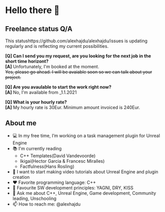 # Hello there 🖖

## Freelance status Q/A

This statushttps://github.com/alexhajdu/alexhajdu/issues is updating regularly and is reflecting my current possibilities.

__[Q] Can I send you my request, are you looking for the next job in the short time horizont?__<br>
__[A]__ Unfortunately, I'm booked at the moment.<br/>~~Yes, please go ahead. I will be avaiable soon so we can talk about your project.~~

__[Q] Are you avaulable to start the work right now?__<br>
__[A]__ No, I'm available from _1.1.2021

__[Q] What is your hourly rate?__<br>
__[A]__ My hourly rate is 30Eur. Minimum amount invoiced is 240Eur.


## About me

- 💻 In my free time, I’m working on a task management plugin for Unreal Engine
- 📚 I'm currently reading 
  - C++ Templates(David Vandevoorde)
  - Ikigai(Hector Garcia & Francesc Miralles)
  - Factfulness(Hans Rosling)
- 🎤 I want to start making video tutorials about Unreal Engine and plugin creation
- ❤️ Favorite programming language: C++
- 📜 Favourite SW development principles: YAGNI, DRY, KISS
- 💬 Ask me about C++, Unreal Engine, Game development, Community leading, Unschooling
- 📫 How to reach me: @alexhajdu
